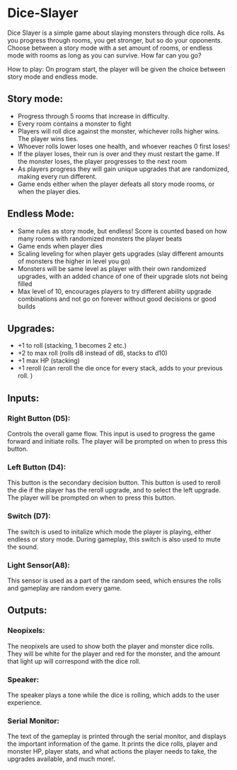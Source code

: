 # Dice-Slayer
Dice Slayer is a simple game about slaying monsters through dice rolls. As you progress through rooms, you get stronger, but so do your opponents. Choose between a story mode with a set amount of rooms, or endless mode with rooms as long as you can survive. How far can you go?

How to play: 
On program start, the player will be given the choice between story mode and endless mode.

## Story mode: 
- Progress through 5 rooms that increase in difficulty. 
- Every room contains a monster to fight
- Players will roll dice against the monster, whichever rolls higher wins. The player wins ties.
- Whoever rolls lower loses one health, and whoever reaches 0 first loses!
- If the player loses, their run is over and they must restart the game. If the monster loses, the player progresses to the next room
- As players progress they will gain unique upgrades that are randomized, making every run different. 
- Game ends either when the player defeats all story mode rooms, or when the player dies.

## Endless Mode:
- Same rules as story mode, but endless! Score is counted based on how many rooms with randomized monsters the player beats
- Game ends when player dies
- Scaling leveling for when player gets upgrades (slay different amounts of monsters the higher in level you go)
- Monsters will be same level as player with their own randomized upgrades, with an added chance of one of their upgrade slots not being filled
- Max level of 10, encourages players to try different ability upgrade combinations and not go on forever without good decisions or good builds

## Upgrades:
- +1 to roll (stacking, 1 becomes 2 etc.)
- +2 to max roll (rolls d8 instead of d6, stacks to d10) 
- +1 max HP (stacking)
- +1 reroll (can reroll the die once for every stack, adds to your previous roll. )

## Inputs:

### Right Button (D5):
Controls the overall game flow. This input is used to progress the game forward and initiate rolls. The player will be prompted on when to press this button.

### Left Button (D4):
This button is the secondary decision button. This button is used to reroll the die if the player has the reroll upgrade, and to select the left upgrade. The player will be prompted on when to press this button.

### Switch (D7): 
The switch is used to initalize which mode the player is playing, either endless or story mode. During gameplay, this switch is also used to mute the sound.

### Light Sensor(A8):
This sensor is used as a part of the random seed, which ensures the rolls and gameplay are random every game.

## Outputs: 

### Neopixels:
The neopixels are used to show both the player and monster dice rolls. They will be white for the player and red for the monster, and the amount that light up will correspond with the dice roll.

### Speaker: 
The speaker plays a tone while the dice is rolling, which adds to the user experience.

### Serial Monitor:
The text of the gameplay is printed through the serial monitor, and displays the important information of the game. It prints the dice rolls, player and monster HP, player stats, and what actions the player needs to take, the upgrades available, and much more!.

